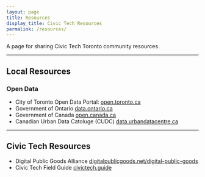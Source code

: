 ```yaml
---
layout: page
title: Resources
display_title: Civic Tech Resources
permalink: /resources/
---
```


A page for sharing Civic Tech Toronto community resources.

---

## Local Resources

### Open Data
- City of Toronto Open Data Portal: [open.toronto.ca](https://open.toronto.ca/)
- Government of Ontario [data.ontario.ca](https://data.ontario.ca/)
- Government of Canada [open.canada.ca](https://open.canada.ca)
- Canadian Urban Data Catoluge (CUDC) [data.urbandatacentre.ca](https://data.urbandatacentre.ca)

---

## Civic Tech Resources

- Digital Public Goods Alliance [digitalpublicgoods.net/digital-public-goods](https://www.digitalpublicgoods.net/digital-public-goods)
- Civic Tech Field Guide [civictech.guide](https://civictech.guide)